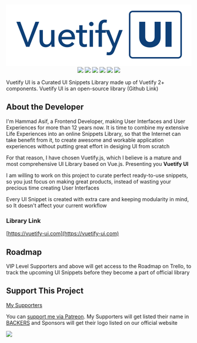 <div align="center"><img src="./logos/logo.svg" /></div>

<div align="center">
  <img src="https://img.shields.io/github/languages/code-size/vuetify-ui/vuetify-ui" />
  <img src="https://img.shields.io/github/last-commit/vuetify-ui/vuetify-ui" />
  <img src="https://img.shields.io/github/issues/vuetify-ui/vuetify-ui" />
  <img src="https://img.shields.io/github/downloads/vuetify-ui/vuetify-ui/total" />
  <img src="https://img.shields.io/github/stars/vuetify-ui/vuetify-ui" />
  <img src="https://img.shields.io/badge/UI%20Snippets%20Count-22-red" />
</div>

Vuetify UI is a Curated UI Snippets Library made up of Vuetify 2+ components. Vuetify UI is an open-source library (Github Link)

## About the Developer

I'm Hammad Asif, a Frontend Developer, making User Interfaces and User Experiences for more than 12 years now. It is time to combine my extensive Life Experiences into an online Snippets Library, so that the Internet can take benefit from it, to create awesome and workable application experiences without putting great effort in desiging UI from scratch

For that reason, I have chosen Vuetify.js, which I believe is a mature and most comprehensive UI Library based on Vue.js. Presenting you **Vuetify UI**

I am willing to work on this project to curate perfect ready-to-use snippets, so you just focus on making great products, instead of wasting your precious time creating User Interfaces

Every UI Snippet is created with extra care and keeping modularity in mind, so It doesn't affect your current workflow

### Library Link

[https://vuetify-ui.com](https://vuetify-ui.com)

## Roadmap

VIP Level Supporters and above will get access to the Roadmap on Trello, to track the upcoming UI Snippets before they become a part of official library

## Support This Project

<a href="./BACKERS.md">My Supporters</a>

You can [support me via Patreon](https://patreon.com/mrhammadasif). My Supporters will get listed their name in [BACKERS](./BACKERS.md) and Sponsors will get their logo listed on our official website

<a href="https://patreon.com/mrhammadasif"><img height="32" src="https://c5.patreon.com/external/logo/become_a_patron_button@2x.png" /></a>
